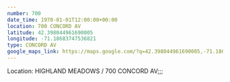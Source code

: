 ```yaml
---
number: 700
date_time: 1970-01-01T12:00:00+00:00
location: 700 CONCORD AV
latitude: 42.398044961690005
longitude: -71.18683747536821
type: CONCORD AV
google_maps_link: https://maps.google.com/?q=42.398044961690005,-71.18683747536821
---
```


Location: HIGHLAND MEADOWS / 700 CONCORD AV;;;
